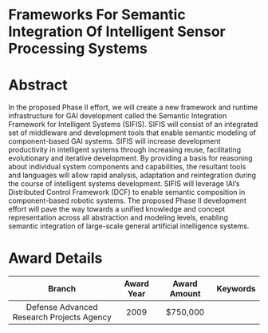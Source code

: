 
Frameworks For Semantic Integration Of Intelligent Sensor Processing Systems
============================================================================

# Abstract


In the proposed Phase II effort, we will create a new framework and runtime infrastructure for GAI development called the Semantic Integration Framework for Intelligent Systems (SIFIS).  SIFIS will consist of an integrated set of middleware and development tools that enable semantic modeling of component-based GAI systems.  SIFIS will increase development productivity in intelligent systems through increasing reuse, facilitating evolutionary and iterative development.  By providing a basis for reasoning about individual system components and capabilities, the resultant tools and languages will allow rapid analysis, adaptation and reintegration during the course of intelligent systems development. SIFIS will leverage IAI’s Distributed Control Framework (DCF) to enable semantic composition in component-based robotic systems.  The proposed Phase II development effort will pave the way towards a unified knowledge and concept representation across all abstraction and modeling levels, enabling semantic integration of large-scale general artificial intelligence systems.  

# Award Details

|Branch|Award Year|Award Amount|Keywords|
| :---: | :---: | :---: | :---: |
|Defense Advanced Research Projects Agency|2009|$750,000||

